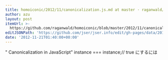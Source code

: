 ```yaml
---
title: homoiconic/2012/11/canonicalization.js.md at master · raganwald/homoiconic
author: azu
layout: post
itemUrl: >-
  https://github.com/raganwald/homoiconic/blob/master/2012/11/canonicalization.js.md
editJSONPath: 'https://github.com/jser/jser.info/edit/gh-pages/data/2012/11/index.json'
date: '2012-11-21T01:40:00+00:00'
---
```

" Canonicalization in JavaScript"
instance === instance;// true にするには
